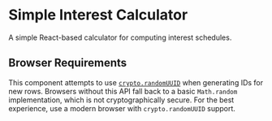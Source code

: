 # Simple Interest Calculator

A simple React-based calculator for computing interest schedules.

## Browser Requirements

This component attempts to use [`crypto.randomUUID`](https://developer.mozilla.org/docs/Web/API/Crypto/randomUUID) when generating IDs for new rows. Browsers without this API fall back to a basic `Math.random` implementation, which is not cryptographically secure. For the best experience, use a modern browser with `crypto.randomUUID` support.

